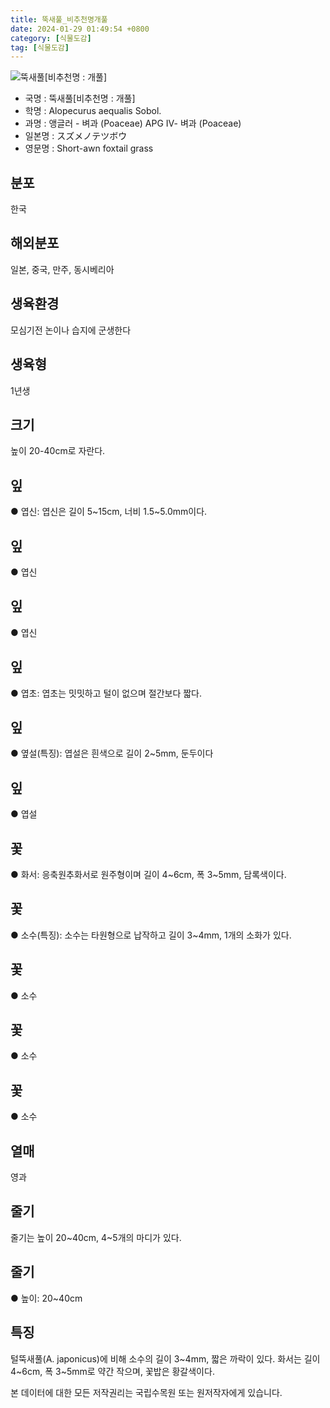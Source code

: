 ```yaml
---
title: 뚝새풀_비추천명개풀
date: 2024-01-29 01:49:54 +0800
category: [식물도감]
tag: [식물도감]
---
```




![뚝새풀[비추천명 : 개풀]](/fileUpload/plants/basic/Gramineae/Alopecurus/14264/1_th2.JPG)
- 국명 : 뚝새풀[비추천명 : 개풀]
- 학명 : Alopecurus aequalis Sobol.
- 과명 : 앵글러 - 벼과 (Poaceae) APG Ⅳ- 벼과 (Poaceae)
- 일본명 : スズメノテツボウ
- 영문명 : Short-awn foxtail grass


## 분포
한국
## 해외분포
일본, 중국, 만주, 동시베리아
## 생육환경
모심기전 논이나 습지에 군생한다
## 생육형
1년생
## 크기
높이 20-40cm로 자란다.
## 잎
● 엽신: 엽신은 길이 5~15cm, 너비 1.5~5.0mm이다.
## 잎
● 엽신
## 잎
● 엽신
## 잎
● 엽초: 엽초는 밋밋하고 털이 없으며 절간보다 짧다.
## 잎
● 옆설(특징): 엽설은 흰색으로 길이 2~5mm, 둔두이다
## 잎
● 엽설
## 꽃
● 화서: 응축원추화서로 원주형이며 길이 4~6cm, 폭 3~5mm, 담록색이다.
## 꽃
● 소수(특징): 소수는 타원형으로 납작하고 길이 3~4mm, 1개의 소화가 있다.
## 꽃
● 소수
## 꽃
● 소수
## 꽃
● 소수
## 열매
영과
## 줄기
줄기는 높이 20~40cm, 4~5개의 마디가 있다.
## 줄기
● 높이: 20~40cm
## 특징
털뚝새풀(A. japonicus)에 비해 소수의 길이 3~4mm, 짧은 까락이 있다. 화서는 길이 4~6cm, 폭 3~5mm로 약간 작으며, 꽃밥은 황갈색이다.






본 데이터에 대한 모든 저작권리는 국립수목원 또는 원저작자에게 있습니다.
